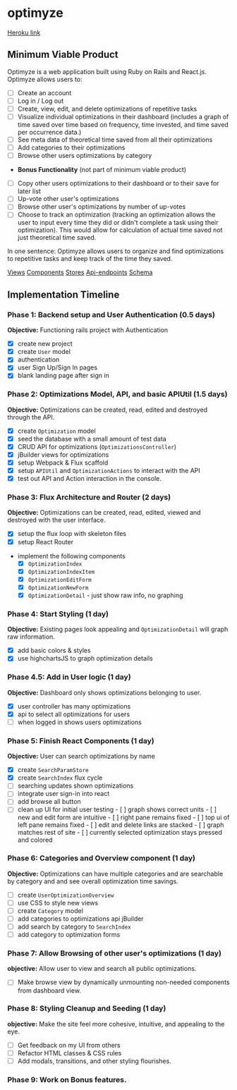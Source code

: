 # optimyze

[Heroku link][heroku]

[heroku]: optimyze.herokuapp.com

## Minimum Viable Product

Optimyze is a web application built using Ruby on Rails and React.js. Optimyze allows users to:

- [ ] Create an account
- [ ] Log in / Log out
- [ ] Create, view, edit, and delete optimizations of repetitive tasks
- [ ] Visualize individual optimizations in their dashboard (includes a graph of time saved over time based on frequency, time invested, and time saved per occurrence data.)
- [ ] See meta data of theoretical time saved from all their optimizations
- [ ] Add categories to their optimizations
- [ ] Browse other users optimizations by category

- **Bonus Functionality** (not part of minimum viable product)
- [ ] Copy other users optimizations to their dashboard or to their save for later list
- [ ] Up-vote other user's optimizations
- [ ] Browse other user's optimizations by number of up-votes
- [ ] Choose to track an optimization (tracking an optimization allows the user to input every time they did or didn't complete a task using their optimization). This would allow for calculation of actual time saved not just theoretical time saved.

In one sentence: Optimyze allows users to organize and find optimizations to repetitive tasks and keep track of the time they saved.

[Views][views]
[Components][components]
[Stores][stores]
[Api-endpoints][api-endpoints]
[Schema][schema]

[views]: ./docs/views.md
[components]: ./docs/components.md
[stores]: ./docs/stores.md
[api-endpoints]: ./docs/api-endpoints.md
[schema]: ./docs/schema.md

## Implementation Timeline

### Phase 1: Backend setup and User Authentication (0.5 days)

**Objective:** Functioning rails project with Authentication

- [x] create new project
- [x] create `User` model
- [x] authentication
- [x] user Sign Up/Sign In pages
- [x] blank landing page after sign in

### Phase 2: Optimizations Model, API, and basic APIUtil (1.5 days)

**Objective:** Optimizations can be created, read, edited and destroyed through
the API.

- [x] create `Optimization` model
- [x] seed the database with a small amount of test data
- [x] CRUD API for optimizations (`OptimizationsController`)
- [x] jBuilder views for optimizations
- [x] setup Webpack & Flux scaffold
- [x] setup `APIUtil` and `OptimizationActions` to interact with the API
- [x] test out API and Action interaction in the console.

### Phase 3: Flux Architecture and Router (2 days)

**Objective:** Optimizations can be created, read, edited, viewed and destroyed with the
user interface.

- [x] setup the flux loop with skeleton files
- [x] setup React Router
- implement the following components
  - [x] `OptimizationIndex`
  - [x] `OptimizationIndexItem`
  - [x] `OptimizationEditForm`
  - [x] `OptimizationNewForm`
  - [x] `OptimizationDetail` - just show raw info, no graphing

### Phase 4: Start Styling (1 day)

**Objective:** Existing pages look appealing and `OptimizationDetail` will graph raw information.

- [x] add basic colors & styles
- [x] use highchartsJS to graph optimization details

### Phase 4.5: Add in User logic (1 day)

**Objective:** Dashboard only shows optimizations belonging to user.

- [x] user controller has many optimizations
- [x] api to select all optimizations for users
- [ ] when logged in shows users optimizations

### Phase 5: Finish React Components (1 day)

**Objective:** User can search optimizations by name

- [x] create `SearchParamStore`
- [x] create `SearchIndex` flux cycle
- [ ] searching updates shown optimizations
- [ ] integrate user sign-in into react
- [ ] add browse all button
- [ ] clean up UI for initial user testing
        - [ ] graph shows correct units
        - [ ] new and edit form are intuitive
        - [ ] right pane remains fixed
        - [ ] top ui of left pane remains fixed
        - [ ] edit and delete links are stacked
        - [ ] graph matches rest of site
        - [ ] currently selected optimization stays pressed and colored

### Phase 6: Categories and Overview component (1 day)

**Objective:** Optimizations can have multiple categories and are searchable by category and and see overall optimization time savings.

- [ ] create `UserOptimizationOverview`
- [ ] use CSS to style new views
- [ ] create `Category` model
- [ ] add categories to optimizations api jBuilder
- [ ] add search by category to `SearchIndex`
- [ ] add category to optimization forms

### Phase 7: Allow Browsing of other user's optimizations (1 day)

**objective:** Allow user to view and search all public optimizations.

- [ ] Make browse view by dynamically unmounting non-needed components from dashboard view.  

### Phase 8: Styling Cleanup and Seeding (1 day)

**objective:** Make the site feel more cohesive, intuitive, and appealing to the eye.

- [ ] Get feedback on my UI from others
- [ ] Refactor HTML classes & CSS rules
- [ ] Add modals, transitions, and other styling flourishes.

### Phase 9: Work on Bonus features.
